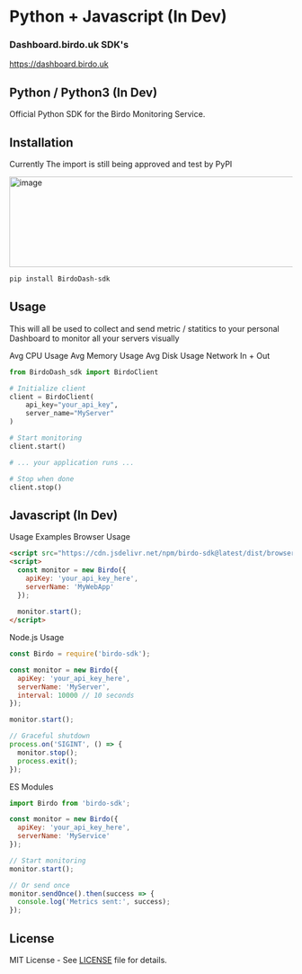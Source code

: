 # Python + Javascript (In Dev) 

### Dashboard.birdo.uk SDK's

https://dashboard.birdo.uk

## Python / Python3 (In Dev) 

Official Python SDK for the Birdo Monitoring Service.
## Installation

Currently The import is still being approved and test by PyPI 

<img width="771" height="161" alt="image" src="https://github.com/user-attachments/assets/3f2b5b59-5b3b-4a35-a867-77cbc2c07748" />


```bash
pip install BirdoDash-sdk
```

## Usage

This will all be used to collect and send metric / statitics to your personal Dashboard to monitor all your servers visually 

Avg CPU Usage
Avg Memory Usage
Avg Disk Usage
Network In + Out

```python
from BirdoDash_sdk import BirdoClient

# Initialize client
client = BirdoClient(
    api_key="your_api_key",
    server_name="MyServer"
)

# Start monitoring
client.start()

# ... your application runs ...

# Stop when done
client.stop()
```

## Javascript (In Dev) 

Usage Examples
Browser Usage

```html
<script src="https://cdn.jsdelivr.net/npm/birdo-sdk@latest/dist/browser.min.js"></script>
<script>
  const monitor = new Birdo({
    apiKey: 'your_api_key_here',
    serverName: 'MyWebApp'
  });
  
  monitor.start();
</script>
```

Node.js Usage

```javascript
const Birdo = require('birdo-sdk');

const monitor = new Birdo({
  apiKey: 'your_api_key_here',
  serverName: 'MyServer',
  interval: 10000 // 10 seconds
});

monitor.start();

// Graceful shutdown
process.on('SIGINT', () => {
  monitor.stop();
  process.exit();
});
```
ES Modules

```javascript
import Birdo from 'birdo-sdk';

const monitor = new Birdo({
  apiKey: 'your_api_key_here',
  serverName: 'MyService'
});

// Start monitoring
monitor.start();

// Or send once
monitor.sendOnce().then(success => {
  console.log('Metrics sent:', success);
});
```

## License

MIT License - See [LICENSE](LICENSE) file for details.

